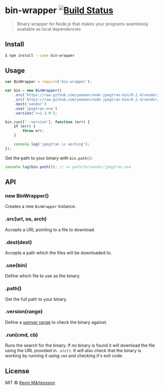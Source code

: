 # bin-wrapper [![Build Status](http://img.shields.io/travis/kevva/bin-wrapper.svg?style=flat)](https://travis-ci.org/kevva/bin-wrapper)

> Binary wrapper for Node.js that makes your programs seamlessly available as local dependencies

## Install

```sh
$ npm install --save bin-wrapper
```

## Usage

```js
var BinWrapper = require('bin-wrapper');

var bin = new BinWrapper()
    .src('https://raw.github.com/yeoman/node-jpegtran-bin/0.2.4/vendor/win/x64/jpegtran.exe', 'win32', 'x64')
    .src('https://raw.github.com/yeoman/node-jpegtran-bin/0.2.4/vendor/win/x64/libjpeg-62.dll', 'win32', 'x64')
    .dest('vendor')
    .use('jpegtran.exe')
    .version('>=1.3.0');

bin.run(['--version'], function (err) {
    if (err) {
        throw err;
    }

    console.log('jpegtran is working');
});
```

Get the path to your binary with `bin.path()`:

```js
console.log(bin.path()); // => path/to/vendor/jpegtran.exe
```

## API

### new BinWrapper()

Creates a new `BinWrapper` instance.

### .src(url, os, arch)

Accepts a URL pointing to a file to download.

### .dest(dest)

Accepts a path which the files will be downloaded to.

### .use(bin)

Define which file to use as the binary.

### .path()

Get the full path to your binary.

### .version(range)

Define a [semver range](https://github.com/isaacs/node-semver#ranges) to check 
the binary against.

### .run(cmd, cb)

Runs the search for the binary. If no binary is found it will download the file using the URL
provided in `.src()`. It will also check that the binary is working by running it using `cmd`
and checking it's exit code.

## License

MIT © [Kevin Mårtensson](http://kevinmartensson.com)
